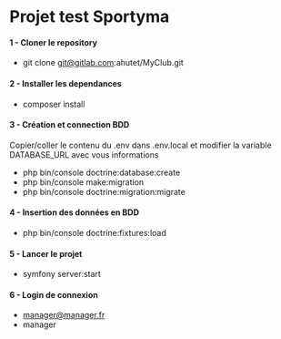 # Projet test Sportyma

#### 1 - Cloner le repository
 * git clone git@gitlab.com:ahutet/MyClub.git

#### 2 - Installer les dependances
  * composer install

#### 3 - Création et connection BDD
Copier/coller le contenu du .env dans .env.local et modifier la variable DATABASE_URL avec vous informations
  * php bin/console doctrine:database:create
  * php bin/console make:migration
  * php bin/console doctrine:migration:migrate

#### 4 - Insertion des données en BDD
  * php bin/console doctrine:fixtures:load

#### 5 - Lancer le projet
  * symfony server:start

#### 6 - Login de connexion
  * manager@manager.fr
  * manager

